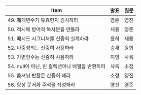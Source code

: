 | Item                           | 발표  | 질문  |
|--------------------------------|-----|-----|
| 49. 매개변수가 유효한지 검사하라            | 영준  | 영진  |
| 50. 적시에 방어적 복사본을 만들라           | 세용	 | 영준  |
| 51. 메서드 시그니처를 신중히 설계하라	        | 윤희	 | 세용  |
| 52. 다중정의는 신중히 사용하라	            | 승재	 | 윤희  |
| 53. 가변인수는 신중히 사용하라             | 지영	 | 사욱  |
| 54. null이 아닌, 빈 컬렉션이나 배열을 반환하라 | 사욱	 | 소정  |
| 55. 옵셔널 반환은 신중히 해라             | 소정	 | 영진  |
| 56. 항상 문서화 주석을 작성하라	           | 영진	 | 영준  |